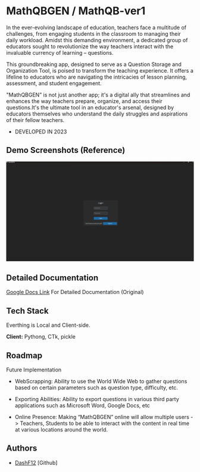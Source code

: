 
# MathQBGEN / MathQB-ver1

In the ever-evolving landscape of education, teachers face a multitude of challenges, from engaging students in the classroom to managing their daily workload. Amidst this demanding environment, a dedicated group of educators sought to revolutionize the way teachers interact with the invaluable currency of learning – questions.

This groundbreaking app, designed to serve as a Question Storage and Organization Tool, is poised to transform the teaching experience. It offers a lifeline to educators who are navigating the intricacies of lesson planning, assessment, and student engagement.

"MathQBGEN” is not just another app; it's a digital ally that streamlines and enhances the way teachers prepare, organize, and access their questions.It's the ultimate tool in an educator's arsenal, designed by educators themselves who understand the daily struggles and aspirations of their fellow teachers.

- DEVELOPED IN 2023 


## Demo Screenshots (Reference)

![alt text](https://github.com/DashF12/mathqb-ver1/blob/main/assets/Demo/loginpage_demo.png "Logo Title Text 1")


## Detailed Documentation

[Google Docs Link](https://docs.google.com/document/d/1-VkjUvET3Nv7kJHVub3VvoEZ-tLXL5EbnXvo0jggC0o/edit?tab=t.0#heading=h.7yqxelu1zpo1) For Detailed Documentation (Original)
## Tech Stack
Everthing is Local and Client-side.

**Client:** Pythong, CTk, pickle


## Roadmap

Future Implementation

- WebScrapping:
Ability to use the World Wide Web to gather questions based on certain parameters such as question type, difficulty, etc.

- Exporting Abilities:
Ability to export questions in various third party applications such as Microsoft Word, Google Docs, etc

- Online Presence:
Making “MathQBGEN” online will allow multiple users -> Teachers, Students to be able to interact with the content in real time at various locations around the world.



## Authors

- [DashF12](https://www.github.com/DashF12) [Github]
